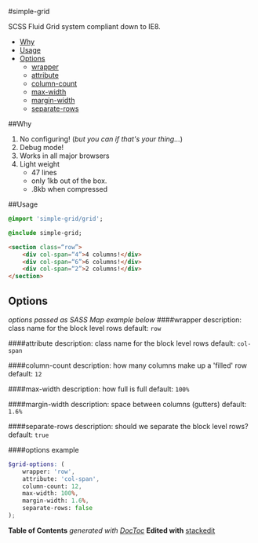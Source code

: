 #simple-grid

SCSS Fluid Grid system compliant down to IE8.

- [Why](#why)
- [Usage](#usage)
- [Options](#options)
	- [wrapper](#wrapper)
	- [attribute](#attribute)
	- [column-count](#column-count)
	- [max-width](#max-width)
	- [margin-width](#margin-width)
	- [separate-rows](#separate-rows)

##Why
1. No configuring! (*but you can if that's your thing…*)
2. Debug mode!
3. Works in all major browsers
4. Light weight
    - 47 lines
    - only 1kb out of the box.
    - .8kb when compressed

##Usage
```sass
@import 'simple-grid/grid';

@include simple-grid;
```

```html
<section class=“row”>
    <div col-span=“4”>4 columns!</div>
    <div col-span=“6”>6 columns!</div>
    <div col-span=“2”>2 columns!</div>
</section>
```

## Options
*options passed as  SASS Map example below*
####wrapper
description: class name for the block level rows
default: `row`

####attribute
description: class name for the block level rows
default: `col-span`

####column-count
description: how many columns make up a 'filled' row
default: `12`

####max-width
description: how full is full
default: `100%`

####margin-width
description: space between columns (gutters)
default: `1.6%`

####separate-rows
description: should we separate the block level rows?
default: `true`

####options example
```scss
$grid-options: (
    wrapper: 'row',
    attribute: 'col-span',
    column-count: 12,
    max-width: 100%,
    margin-width: 1.6%,
    separate-rows: false
);
```

**Table of Contents**  *generated with [DocToc](http://doctoc.herokuapp.com/)*
**Edited with** [stackedit](https://stackedit.io/)
